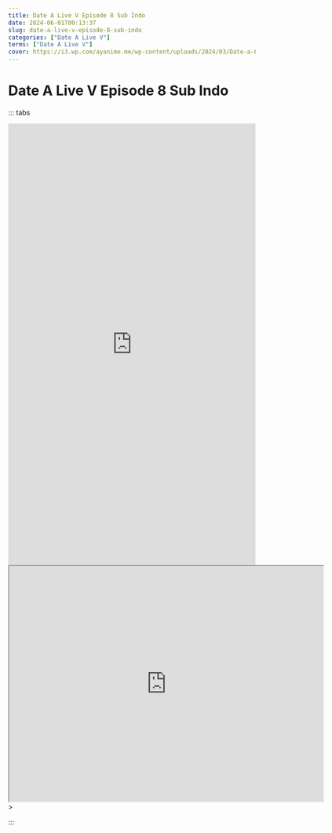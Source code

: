 ```yaml
---
title: Date A Live V Episode 8 Sub Indo
date: 2024-06-01T00:13:37
slug: date-a-live-v-episode-8-sub-indo
categories: ["Date A Live V"]
terms: ["Date A Live V"]
cover: https://i3.wp.com/ayanime.me/wp-content/uploads/2024/03/Date-a-Live-V-768x1087-1.jpg
---
```


# Date A Live V Episode 8 Sub Indo
::: tabs

<iframe src="https://play.ayanime.me/include/fluidplayer/fluidplayer.php?VideoSrc1=https%3A%2F%2Fdrive.google.com%2Ffile%2Fd%2F1F39IoGENEUtF0JHymOyXZZRLTurobgw9%2Fpreview&VideoType1=video%2Fmp4&VideoQuality1=480p&VideoSrc2=https%3A%2F%2Fdrive.google.com%2Ffile%2Fd%2F1lC8sJDSFbeucCYmKBrAKjpAqJOoQjC_v%2Fpreview&VideoType2=video%2Fmp4&VideoQuality2=720p&VideoSrc3=https%3A%2F%2Fdrive.google.com%2Ffile%2Fd%2F1IiF7yJ8YSWhaNX88gQiUgG0R3xS6xs_4%2Fpreview&VideoType3=video%2Fmp4&VideoQuality3=1080p&VideoSrc4=&VideoType4=&VideoQuality4=&VideoPoster=&VideoTrack1=&kind1=&srclang1=&label1=&default1=&VideoTrack2=&kind2=&srclang2=&label2=&default2=&player=fluid+player&server=Drive+API&api=&width=100%25&height=900px" frameborder="0" width="100%" height="900px" allowfullscreen="allowfullscreen" scrolling="no"></iframe>
<iframe src="https://drive.google.com/file/d/1IiF7yJ8YSWhaNX88gQiUgG0R3xS6xs_4/preview" width="640" height="480" allow=<iframe src="https://drive.google.com/file/d/1IiF7yJ8YSWhaNX88gQiUgG0R3xS6xs_4/preview" width="640" height="480" allow="autoplay"></iframe>></iframe>

:::
